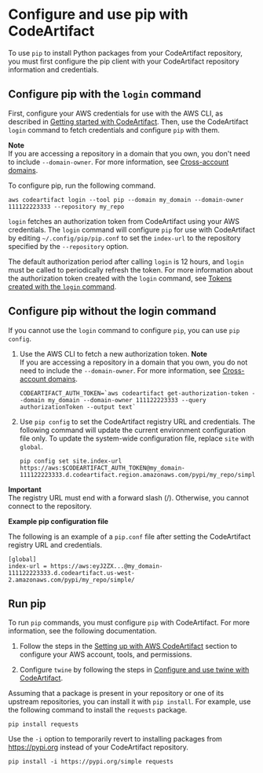 # Configure and use pip with CodeArtifact<a name="python-configure-pip"></a>

To use `pip` to install Python packages from your CodeArtifact repository, you must first configure the pip client with your CodeArtifact repository information and credentials\.

## Configure pip with the `login` command<a name="python-configure-pip-login"></a>

First, configure your AWS credentials for use with the AWS CLI, as described in [Getting started with CodeArtifact](getting-started.md)\. Then, use the CodeArtifact `login` command to fetch credentials and configure `pip` with them\.

**Note**  
If you are accessing a repository in a domain that you own, you don't need to include `--domain-owner`\. For more information, see [Cross\-account domains](domain-overview.md#domain-overview-cross-account)\.

To configure pip, run the following command\.

```
aws codeartifact login --tool pip --domain my_domain --domain-owner 111122223333 --repository my_repo
```

 `login` fetches an authorization token from CodeArtifact using your AWS credentials\. The `login` command will configure `pip` for use with CodeArtifact by editing `~/.config/pip/pip.conf` to set the `index-url` to the repository specified by the `--repository` option\.

The default authorization period after calling `login` is 12 hours, and `login` must be called to periodically refresh the token\. For more information about the authorization token created with the `login` command, see [Tokens created with the `login` command](tokens-authentication.md#auth-token-login)\.

## Configure pip without the login command<a name="python-configure-without-pip"></a>

 If you cannot use the `login` command to configure `pip`, you can use `pip config`\.

1. Use the AWS CLI to fetch a new authorization token\.
**Note**  
If you are accessing a repository in a domain that you own, you do not need to include the `--domain-owner`\. For more information, see [Cross\-account domains](domain-overview.md#domain-overview-cross-account)\.

   ```
   CODEARTIFACT_AUTH_TOKEN=`aws codeartifact get-authorization-token --domain my_domain --domain-owner 111122223333 --query authorizationToken --output text`
   ```

1. Use `pip config` to set the CodeArtifact registry URL and credentials\. The following command will update the current environment configuration file only\. To update the system\-wide configuration file, replace `site` with `global`\.

   ```
   pip config set site.index-url https://aws:$CODEARTIFACT_AUTH_TOKEN@my_domain-111122223333.d.codeartifact.region.amazonaws.com/pypi/my_repo/simple/
   ```

**Important**  
The registry URL must end with a forward slash \(/\)\. Otherwise, you cannot connect to the repository\.

**Example pip configuration file**

The following is an example of a `pip.conf` file after setting the CodeArtifact registry URL and credentials\.

```
[global]
index-url = https://aws:eyJ2ZX...@my_domain-111122223333.d.codeartifact.us-west-2.amazonaws.com/pypi/my_repo/simple/
```

## Run pip<a name="python-run-pip"></a>

To run `pip` commands, you must configure `pip` with CodeArtifact\. For more information, see the following documentation\.

1. Follow the steps in the [Setting up with AWS CodeArtifact](get-set-up-for-codeartifact.md) section to configure your AWS account, tools, and permissions\.

1. Configure `twine` by following the steps in [Configure and use twine with CodeArtifact](python-configure-twine.md)\.

Assuming that a package is present in your repository or one of its upstream repositories, you can install it with `pip install`\. For example, use the following command to install the `requests` package\.

```
pip install requests
```

Use the `-i` option to temporarily revert to installing packages from [https://pypi\.org](https://pypi.org) instead of your CodeArtifact repository\.

```
pip install -i https://pypi.org/simple requests
```